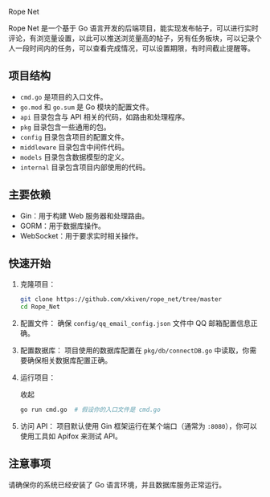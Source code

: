 Rope Net

Rope Net 是一个基于 Go 语言开发的后端项目，能实现发布帖子，可以进行实时评论，有浏览量设置，以此可以推送浏览量高的帖子，另有任务板块，可以记录个人一段时间内的任务，可以查看完成情况，可以设置期限，有时间截止提醒等。

## 项目结构

- `cmd.go` 是项目的入口文件。
- `go.mod` 和 `go.sum` 是 Go 模块的配置文件。
- `api` 目录包含与 API 相关的代码，如路由和处理程序。
- `pkg` 目录包含一些通用的包。
- `config` 目录包含项目的配置文件。
- `middleware` 目录包含中间件代码。
- `models` 目录包含数据模型的定义。
- `internal` 目录包含项目内部使用的代码。

## 主要依赖

- Gin：用于构建 Web 服务器和处理路由。
- GORM：用于数据库操作。
- WebSocket：用于要求实时相关操作。

## 快速开始

1. 克隆项目：

   

   ```sh
   git clone https://github.com/xkiven/rope_net/tree/master
   cd Rope_Net
   ```

2. 配置文件：
   确保 `config/qq_email_config.json` 文件中 QQ 邮箱配置信息正确。

3. 配置数据库：
   项目使用的数据库配置在 `pkg/db/connectDB.go` 中读取，你需要确保相关数据库配置正确。

4. 运行项目：

   收起

   

   ```sh
   go run cmd.go  # 假设你的入口文件是 cmd.go
   ```

5. 访问 API：
   项目默认使用 Gin 框架运行在某个端口（通常为 `:8080`），你可以使用工具如 Apifox 来测试 API。

## 注意事项

请确保你的系统已经安装了 Go 语言环境，并且数据库服务正常运行。
